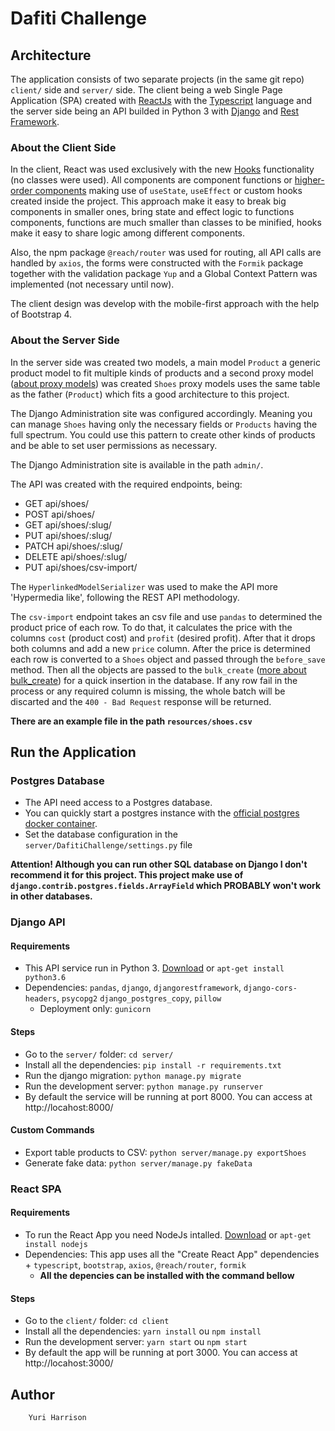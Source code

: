 # Dafiti Challenge


## Architecture

The application consists of two separate projects (in the same git repo) `client/` side and `server/` side. The client being a web Single Page Application (SPA) created with [ReactJs](https://reactjs.org/) with the [Typescript](https://www.typescriptlang.org/) language and the server side being an API builded in Python 3 with [Django](https://www.djangoproject.com/) and [Rest Framework](https://www.django-rest-framework.org/).

### About the Client Side

In the client, React was used exclusively with the new [Hooks](https://reactjs.org/docs/hooks-intro.html) functionality (no classes were used). All components are component functions or [higher-order components](https://reactjs.org/docs/higher-order-components.html) making use of `useState`, `useEffect` or custom hooks created inside the project. This approach make it easy to break big components in smaller ones, bring state and effect logic to functions components, functions are much smaller than classes to be minified, hooks make it easy to share logic among different components.

Also, the npm package `@reach/router` was used for routing, all API calls are handled by `axios`, the forms were constructed with the `Formik` package together with the validation package `Yup` and a Global Context Pattern was implemented (not necessary until now).

The client design was develop with the mobile-first approach with the help of Bootstrap 4.

### About the Server Side

In the server side was created two models, a main model `Product` a generic product model to fit multiple kinds of products and a second proxy model ([about proxy models](https://docs.djangoproject.com/en/2.2/topics/db/models/#proxy-models)) was created `Shoes` proxy models uses the same table as the father (`Product`) which fits a good architecture to this project.

The Django Administration site was configured accordingly. Meaning you can manage `Shoes` having only the necessary fields or `Products` having the full spectrum. You could use this pattern to create other kinds of products and be able to set user permissions as necessary.

The Django Administration site is available in the path `admin/`.

The API was created with the required endpoints, being:
- GET     api/shoes/
- POST    api/shoes/
- GET     api/shoes/:slug/
- PUT     api/shoes/:slug/
- PATCH   api/shoes/:slug/
- DELETE  api/shoes/:slug/
- PUT     api/shoes/csv-import/

The `HyperlinkedModelSerializer` was used to make the API more 'Hypermedia like', following the REST API methodology.

The `csv-import` endpoint takes an csv file and use `pandas` to determined the product price of each row. To do that, it calculates the price with the columns `cost` (product cost) and `profit` (desired profit). After that it drops both columns and add a new `price` column. After the price is determined each row is converted to a `Shoes` object and passed through the `before_save` method. Then all the objects are passed to the `bulk_create` ([more about bulk_create](https://docs.djangoproject.com/en/2.1/ref/models/querysets/#bulk-create)) for a quick insertion in the database. If any row fail in the process or any required column is missing, the whole batch will be discarted and the `400 - Bad Request` response will be returned.

**There are an example file in the path `resources/shoes.csv`**


## Run the Application

### Postgres Database

- The API need access to a Postgres database. 
- You can quickly start a postgres instance with the [official postgres docker container](https://hub.docker.com/_/postgres).
- Set the database configuration in the `server/DafitiChallenge/settings.py` file


**Attention! Although you can run other SQL database on Django I don't recommend it for this project. This project make use of `django.contrib.postgres.fields.ArrayField` which PROBABLY won't work in other databases.**

### Django API

#### Requirements

- This API service run in Python 3. [Download](https://www.python.org/downloads/) or `apt-get install python3.6`
- Dependencies: `pandas`, `django`, `djangorestframework`, `django-cors-headers`, `psycopg2` `django_postgres_copy`, `pillow`
    - Deployment only: `gunicorn`

#### Steps

- Go to the `server/` folder: `cd server/`
- Install all the dependencies: `pip install -r requirements.txt`
- Run the django migration: `python manage.py migrate`
- Run the development server: `python manage.py runserver`
- By default the service will be running at port 8000. You can access at http://locahost:8000/

#### Custom Commands
 - Export table products to CSV: `python server/manage.py exportShoes`
 - Generate fake data: `python server/manage.py fakeData`

### React SPA

#### Requirements

- To run the React App you need NodeJs intalled. [Download](https://nodejs.org/en/download/) or `apt-get install nodejs`
- Dependencies: This app uses all the "Create React App" dependencies + `typescript`, `bootstrap`, `axios`, `@reach/router`, `formik`
    - **All the depencies can be installed with the command bellow**

#### Steps

- Go to the `client/` folder: `cd client`
- Install all the dependencies: `yarn install` ou `npm install`
- Run the development server: `yarn start` ou `npm start`
- By default the app will be running at port 3000. You can access at http://locahost:3000/


## Author

        Yuri Harrison